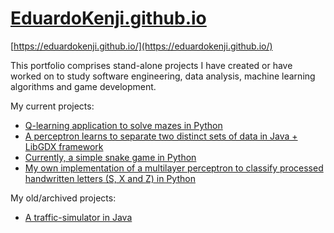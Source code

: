 # [EduardoKenji.github.io](https://eduardokenji.github.io/)

[https://eduardokenji.github.io/](https://eduardokenji.github.io/)

This portfolio comprises stand-alone projects I have created or have worked on to study software engineering, data analysis, machine learning algorithms and game development.

My current projects: 

* [Q-learning application to solve mazes in Python](https://github.com/EduardoKenji/q-learning-maze-solver)
* [A perceptron learns to separate two distinct sets of data in Java + LibGDX framework](https://github.com/EduardoKenji/perceptron-linear-solver)
* [Currently, a simple snake game in Python](https://github.com/EduardoKenji/snake-game)
* [My own implementation of a multilayer perceptron to classify processed handwritten letters (S, X and Z) in Python](https://github.com/EduardoKenji/multilayer-perceptron)

My old/archived projects:

* [A traffic-simulator in Java](https://github.com/EduardoKenji/traffic-simulator)
